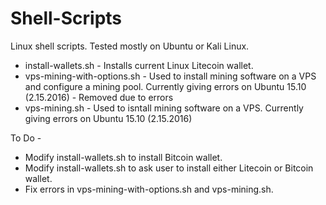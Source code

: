 # Shell-Scripts
Linux shell scripts. Tested mostly on Ubuntu or Kali Linux.

- install-wallets.sh - Installs current Linux Litecoin wallet.
- vps-mining-with-options.sh	- Used to install mining software on a VPS and configure a mining pool. Currently giving errors on Ubuntu                                   15.10 (2.15.2016)
                              - Removed due to errors
- vps-mining.sh - Used to isntall mining software on a VPS. Currently giving errors on Ubuntu 15.10 (2.15.2016)





To Do -
- Modify install-wallets.sh to install Bitcoin wallet.
- Modify install-wallets.sh to ask user to install either Litecoin or Bitcoin wallet.
- Fix errors in vps-mining-with-options.sh and vps-mining.sh.
